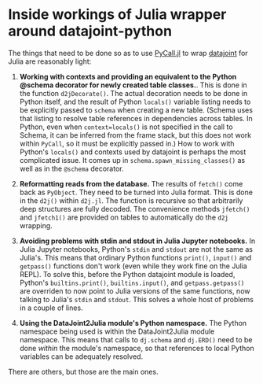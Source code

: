 # Inside workings of Julia wrapper around datajoint-python

The things that need to be done so as to use [PyCall.jl](https://github.com/JuliaPy/PyCall.jl) to wrap [datajoint](https://datajoint.io/) for Julia are reasonably light:

1. **Working with contexts and providing an equivalent to the Python @schema decorator for newly created table classes.**.  This is done in the function `d2jDecorate()`. The actual decoration needs to be done in Python itself, and the result of Python `locals()` variable listing needs to be explicitly passed to `schema` when creating a new table. (Schema uses that listing to resolve table references in dependencies across tables. In Python, even when `context=locals()` is not specified in the call to Schema, it can be inferred from the frame stack, but this does not work within `PyCall`, so it must be explicitly passed in.)
How to work with Python's `locals()` and contexts used by datajoint is perhaps the most complicated issue. It comes up
in `schema.spawn_missing_classes()` as well as in the `@schema` decorator.

2. **Reformatting reads from the database.** The results of `fetch()` come back as `PyObject`. They need to be turned into Julia format. This is done in the `d2j()` within `d2j.jl`. The function is recursive so that arbitrarily deep structures are fully decoded. The convenience methods `jfetch()` and `jfetch1()` are provided on tables to automatically do the `d2j` wrapping.

3. **Avoiding problems with stdin and stdout in Julia Jupyter notebooks.** In Julia Jupyter notebooks, Python's `stdin` and `stdout` are not the same as Julia's. This means that ordinary Python functions `print()`, `input()` and `getpass()` functions don't work (even while they work fine on the Julia REPL). To solve this, before the Python datajoint module is loaded, Python's `builtins.print()`, `builtins.input()`, and `getpass.getpass()` are overriden to now point to Julia versions of the same functions, now talking to Julia's `stdin` and `stdout`.  This solves a whole host of problems in a couple of lines.


4. **Using the DataJoint2Julia module's Python namespace.** The Python namespace being used is within the DataJoint2Julia module namespace. This means that calls to `dj.schema` and `dj.ERD()` need to be done _within_ the module's namespace, so that references to local Python variables can be adequately resolved.

There are others, but those are the main ones.
